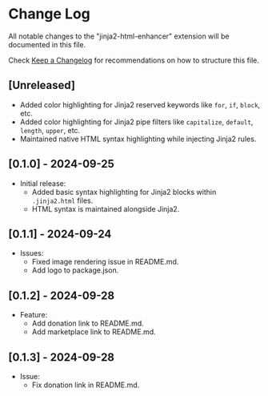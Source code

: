# Change Log

All notable changes to the "jinja2-html-enhancer" extension will be documented in this file.

Check [Keep a Changelog](http://keepachangelog.com/) for recommendations on how to structure this file.

## [Unreleased]

- Added color highlighting for Jinja2 reserved keywords like `for`, `if`, `block`, etc.
- Added color highlighting for Jinja2 pipe filters like `capitalize`, `default`, `length`, `upper`, etc.
- Maintained native HTML syntax highlighting while injecting Jinja2 rules.

## [0.1.0] - 2024-09-25

- Initial release:
  - Added basic syntax highlighting for Jinja2 blocks within `.jinja2.html` files.
  - HTML syntax is maintained alongside Jinja2.

## [0.1.1] - 2024-09-24

- Issues:
  - Fixed image rendering issue in README.md.
  - Add logo to package.json.

## [0.1.2] - 2024-09-28

- Feature:
  - Add donation link to README.md.
  - Add marketplace link to README.md.

## [0.1.3] - 2024-09-28

- Issue:
  - Fix donation link in README.md.
